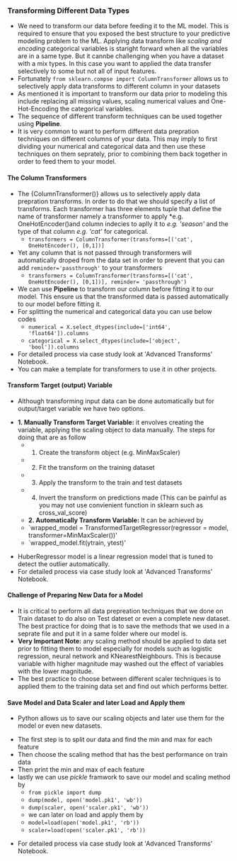 ### Transforming Different Data Types
 * We need to transform our data before feeding it to the ML model. This is required to ensure that you exposed the best structure to your predictive modeling problem to the ML. Applying data transform like *scaling and encoding* categorical variables is staright forward when all the variables are in a same type. But it cannbe challenging when you have a dataset with a mix types. In this case you want to applied the data transfer selectively to some but not all of input features.
 * Fortunately `from sklearn.compse import ColumnTransformer` allows us to selectively apply data transforms to different column in your datasets  
 * As mentioned it is important to transform our data prior to modeling this include replacing all missing values, scaling numerical values and One-Hot-Encoding the categorical variables.
 * The sequence of different transform techniques can be used together using **Pipeline**. 
 * It is very common to want to perform different data prepration techniques on different columns of your data. This may imply to first dividing your numerical and categorical data and then use these techniques on them seprately, prior to combining them back together in order to feed them to your model.
 
#### The Column Transformers
 * The {ColumnTransformer()} allows us to selectively apply data prepration transforms. In order to do that we should specify a list of transforms. Each transformer has three elements tuple that define the name of transformer namely a transformer to apply *e.g. OneHotEncoder()and column indecies to aplly it to *e.g. 'season'*  and the type of that column *e.g. 'cat'* for categorical.  
     + `transformers = ColumnTransformer(transforms=[('cat', OneHotEncoder(), [0,1])]`
 * Yet any column that is not passed through transformers will automatically droped from the data set in order to prevent that you can add `reminder='passthrough'` to your transformers
     + `transformers = ColumnTransformer(transforms=[('cat', OneHotEncoder(), [0,1])], reminder= 'passthrough')`
 * We can use **Pipeline** to transform our column before fitting it to our model. This ensure us that the transformed data is passed automatically to our model before fitting it. 
 * For splitting the numerical and categorical data you can use below codes
     + `numerical = X.select_dtypes(include=['int64', 'float64']).columns`
     + `categorical = X.select_dtypes(include=['object', 'bool']).columns`
 * For detailed process via case study look at 'Advanced Transforms' Notebook.
 * You can make a template for transformers to use it in other projects.
 
#### Transform Target (output) Variable
 * Although transforming input data can be done automatically but for output/target variable we have two options.
  + **1. Manually Transform Target Variable:** it envolves creating the variable, applying the scaling object to data manually. The steps for doing that are as follow
     + 1. Create the transform object (e.g. MinMaxScaler)
     + 2. Fit the transform on the training dataset
     + 3. Apply the transform to the train and test datasets
     + 4. Invert the transform on predictions made (This can be painful as you may not use convienient function in sklearn such as cross_val_score)
     + **2. Automatically Transform Variable:** It can be achieved by 
     + `wrapped_model = TransformedTargetRegressor(regressor = model, transformer=MinMaxScaler())' 
     + `wrapped_model.fit(ytrain, ytest)'
 * HuberRegressor model is a linear regression model that is tuned to detect the outlier automatically. 
 * For detailed process via case study look at 'Advanced Transforms' Notebook.
 
#### Challenge of Preparing New Data for a Model
 * It is critical to perform all data prepreation techniques that we done on Train dataset to do also on Test dateset or even a complete new dataset. The best practice for doing that is to save the methods that we used in a seprate file and put it in a same folder where our model is. 
 * **Very Important Note:** any scaling method should be applied to data set prior to fitting them to model especially for models such as logistic regression, neural network and KNearestNeighbours. This is because variable with higher magnitude may washed out the effect of variables with the lower magnitude.
 * The best practice to choose between different scaler techniques is to applied them to the training data set and find out which performs better.
 
#### Save Model and Data Scaler and later Load and Apply them 
 * Python allows us to save our scaling objects and later use them for the model or even new datasets.
  + The first step is to split our data and find the min and max for each feature
  + Then choose the scaling method that has the best performance on train data
  + Then print the min and max of each feature  
  + lastly we can use *pickle* framwork to save our model and scaling method by
    + `from pickle import dump`
    + `dump(model, open('model.pk1', 'wb'))`
    + `dump(scaler, open('scaler.pk1', 'wb'))`
    + we can later on load and apply them by 
    + `model=load(open('model.pk1', 'rb'))`
    + `scaler=load(open('scaler.pk1', 'rb'))`
 * For detailed process via case study look at 'Advanced Transforms' Notebook.
